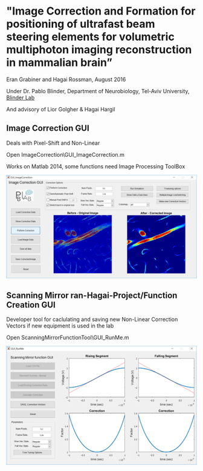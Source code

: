 # "Image Correction and Formation for positioning of ultrafast beam steering elements for volumetric multiphoton imaging reconstruction in mammalian brain”

Eran Grabiner and Hagai Rossman, August 2016

Under Dr. Pablo Blinder, Department of Neurobiology, Tel-Aviv University, [Blinder Lab](http://pblab.tau.ac.il/en/)

And advisory of Lior Golgher & Hagai Hargil


## Image Correction GUI
Deals with Pixel-Shift and Non-Linear 

Open ImageCorrection\GUI_ImageCorrection.m

Works on Matlab 2014, some functions need Image Processing ToolBox

![](Documentation/ImageCorrectionScreen.png)


## Scanning Mirror ran-Hagai-Project/Function Creation GUI
Developer tool for caclulating and saving new Non-Linear Correction Vectors if new equipment is used in the lab

Open ScanningMirrorFunctionTool\GUI_RunMe.m

![](Documentation/ScannerScreen.png)



